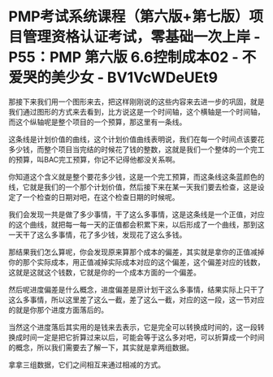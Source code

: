 # PMP考试系统课程（第六版+第七版）项目管理资格认证考试，零基础一次上岸 - P55：PMP 第六版 6.6控制成本02 - 不爱哭的美少女 - BV1VcWDeUEt9

那接下来我们用一个图形来去，把这样刚刚说的这些内容来去进一步的巩固，就是我们通过图形的方式来去看到，比方说这是一个时间轴，这个横轴是一个时间轴，而这个纵轴呢是整个项目的一个预算，那这里有一条线。

这条线是计划价值的曲线，这个计划价值曲线表明说，我们在每一个时间点该要花多少钱，而整个项目当完结的时候花了钱的整数，这就是我们一个整体的一个完工的预算，叫BAC完工预算，你记不记得他都没关系啊。

你知道这个含义就是整个要花多少钱，这是一个完工预算，而这条线这条蓝颜色的线，它就是我们的一个那个计划价值，然后接下来在某一天我们要去检查，这是设定了一个检查的日期对吧，在这个检查日期的时候呢。

我们会发现一共是做了多少事情，干了这么多事情，这是这条线是一个正值，对应的这个曲线，就把每一每一天的正值都会积累下来，以后形成了一个曲线，那到这一天干了这么多事情，花了多少钱，发现花了这么多钱。

那结果我们怎么算呢，你会发现原来算那个成本的偏差，其实就是拿你的正值减掉你的那个实际成本，用正值减掉实际成本对应的这个偏差，这个偏差对应的钱数，这就是这就这个钱数，它就是你的一个成本方面的一个偏差。

然后呢进度偏差是什么概念，进度偏差是原计划干这么多事情，结果实际上只干了这么多事情，所以这里差了这么一截，差了这么一截，对应的这一段，这一节对应的就是你那个进度方面落后的。

当然这个进度落后其实用的是钱来去表示，它是完全可以转换成时间的，这一段转换成时间一定是把它折算过来以后，可能会等于这么多对吧，可以折算成一个时间的概念，所以我们需要去了解一下，其实就是拿两组数据。

拿拿三组数据，它们之间相互来通过相减的方式。